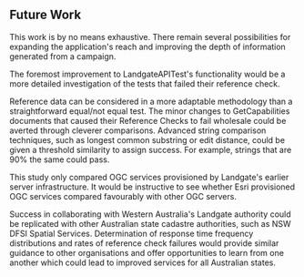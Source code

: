 ## Future Work

This work is by no means exhaustive. There remain several possibilities for expanding the application's reach and improving the depth of information generated from a campaign.

The foremost improvement to LandgateAPITest's functionality would be a more detailed investigation of the tests that failed their reference check.

Reference data can be considered in a more adaptable methodology than a straightforward equal/not equal test. The minor changes to GetCapabilities documents that caused their Reference Checks to fail wholesale could be averted through cleverer comparisons. Advanced string comparison techniques, such as longest common substring or edit distance, could be given a threshold similarity to assign success. For example, strings that are 90% the same could pass.

This study only compared OGC services provisioned by Landgate's earlier server infrastructure. It would be instructive to see whether Esri provisioned OGC services compared favourably with other OGC servers.

Success in collaborating with Western Australia's Landgate authority could be replicated with other Australian state cadastre authorities, such as NSW DFSI Spatial Services. Determination of response time frequency distributions and rates of reference check failures would provide similar guidance to other organisations and offer opportunities to learn from one another which could lead to improved services for all Australian states.
